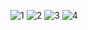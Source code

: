 ![1](https://user-images.githubusercontent.com/54885057/72680000-76033700-3ae7-11ea-85f6-c6bfd7f485c5.png)
![2](https://user-images.githubusercontent.com/54885057/72680001-76033700-3ae7-11ea-9452-4a997764afbf.png)
![3](https://user-images.githubusercontent.com/54885057/72680002-769bcd80-3ae7-11ea-8b28-8393f59d7619.png)
![4](https://user-images.githubusercontent.com/54885057/72680003-769bcd80-3ae7-11ea-9238-82604de85c0f.png)
